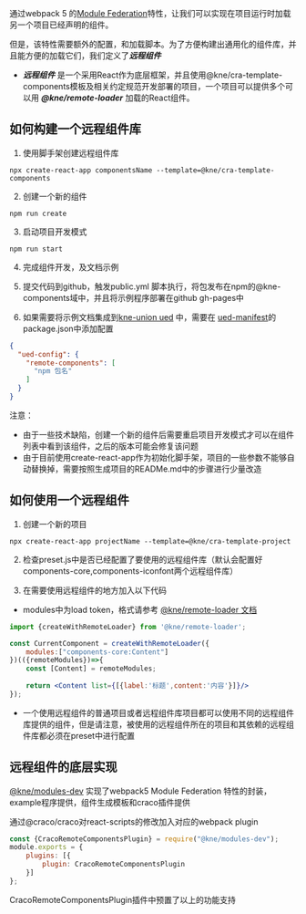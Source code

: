 通过webpack 5 的[Module Federation](https://webpack.js.org/concepts/module-federation/)特性，让我们可以实现在项目运行时加载另一个项目已经声明的组件。

但是，该特性需要额外的配置，和加载脚本。为了方便构建出通用化的组件库，并且能方便的加载它们，我们定义了***远程组件***

* ***远程组件*** 是一个采用React作为底层框架，并且使用@kne/cra-template-components模板及相关约定规范开发部署的项目，一个项目可以提供多个可以用
  ***@kne/remote-loader*** 加载的React组件。

## 如何构建一个远程组件库

1. 使用脚手架创建远程组件库

```shell
npx create-react-app componentsName --template=@kne/cra-template-components
```

2. 创建一个新的组件

```shell
npm run create
```

3. 启动项目开发模式

```shell
npm run start
```

4. 完成组件开发，及文档示例

5. 提交代码到github，触发public.yml 脚本执行，将包发布在npm的@kne-components域中，并且将示例程序部署在github gh-pages中

6. 如果需要将示例文档集成到[kne-union ued](https://kne-union.github.io/ued)
   中，需要在 [ued-manifest](https://github.com/kne-union/ued-manifest)的package.json中添加配置

```json
{
  "ued-config": {
    "remote-components": [
      "npm 包名"
    ]
  }
}
```
注意：

* 由于一些技术缺陷，创建一个新的组件后需要重启项目开发模式才可以在组件列表中看到该组件，之后的版本可能会修复该问题
* 由于目前使用create-react-app作为初始化脚手架，项目的一些参数不能够自动替换掉，需要按照生成项目的READMe.md中的步骤进行少量改造

## 如何使用一个远程组件

1. 创建一个新的项目

```shell
npx create-react-app projectName --template=@kne/cra-template-project
```

2. 检查preset.js中是否已经配置了要使用的远程组件库（默认会配置好components-core,components-iconfont两个远程组件库）

3. 在需要使用远程组件的地方加入以下代码

* modules中为load token，格式请参考 [@kne/remote-loader 文档](https://kne-union.github.io/ued/#/libs/RemoteLoader)

```jsx
import {createWithRemoteLoader} from '@kne/remote-loader';

const CurrentComponent = createWithRemoteLoader({
    modules:["components-core:Content"]
})(({remoteModules})=>{
    const [Content] = remoteModules;
    
    return <Content list={[{label:'标题',content:'内容'}]}/>
});
```

* 一个使用远程组件的普通项目或者远程组件库项目都可以使用不同的远程组件库提供的组件，但是请注意，被使用的远程组件所在的项目和其依赖的远程组件库都必须在preset中进行配置


## 远程组件的底层实现

[@kne/modules-dev](https://github.com/kne-union/modules-dev) 实现了webpack5 Module Federation 特性的封装，example程序提供，组件生成模板和craco插件提供

通过@craco/craco对react-scripts的修改加入对应的webpack plugin

```js
const {CracoRemoteComponentsPlugin} = require("@kne/modules-dev");
module.exports = {
    plugins: [{
        plugin: CracoRemoteComponentsPlugin
    }]
};
```

CracoRemoteComponentsPlugin插件中预置了以上的功能支持

